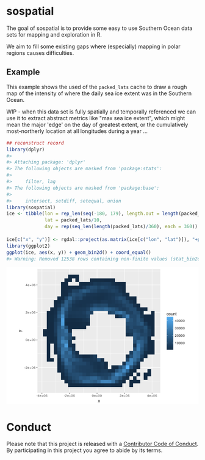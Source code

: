 <!-- README.md is generated from README.Rmd. Please edit that file -->
sospatial
=========

The goal of sospatial is to provide some easy to use Southern Ocean data sets for mapping and exploration in R.

We aim to fill some existing gaps where (especially) mapping in polar regions causes difficulties.

Example
-------

This example shows the used of the `packed_lats` cache to draw a rough map of the intensity of where the daily sea ice extent was in the Southern Ocean.

WIP - when this data set is fully spatially and temporally referenced we can use it to extract abstract metrics like "max sea ice extent", which might mean the major 'edge' on the day of greatest extent, or the cumulatively most-northerly location at all longitudes during a year ...

``` r
## reconstruct record
library(dplyr)
#> 
#> Attaching package: 'dplyr'
#> The following objects are masked from 'package:stats':
#> 
#>     filter, lag
#> The following objects are masked from 'package:base':
#> 
#>     intersect, setdiff, setequal, union
library(sospatial)
ice <- tibble(lon = rep_len(seq(-180, 179), length.out = length(packed_lats)), 
              lat = packed_lats/10,
              day = rep(seq_len(length(packed_lats)/360), each = 360))

ice[c("x", "y")] <- rgdal::project(as.matrix(ice[c("lon", "lat")]), "+proj=stere +lat_0=-90 +datum=WGS84")
library(ggplot2)
ggplot(ice, aes(x, y)) + geom_bin2d() + coord_equal()
#> Warning: Removed 12538 rows containing non-finite values (stat_bin2d).
```

![](README-example-1.png)

Conduct
=======

Please note that this project is released with a [Contributor Code of Conduct](CONDUCT.md). By participating in this project you agree to abide by its terms.
